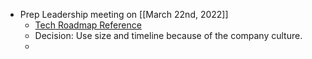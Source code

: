 - Prep Leadership meeting on [[March 22nd, 2022]]
    - [Tech Roadmap Reference](https://docs.google.com/presentation/d/1HReut5aIndOczY3sD6JQhowRIrmp44RcvjnT28mzfBM/edit#slide=id.g23c11329a9_0_76)
    - Decision: Use size and timeline because of the company culture.
    - 

